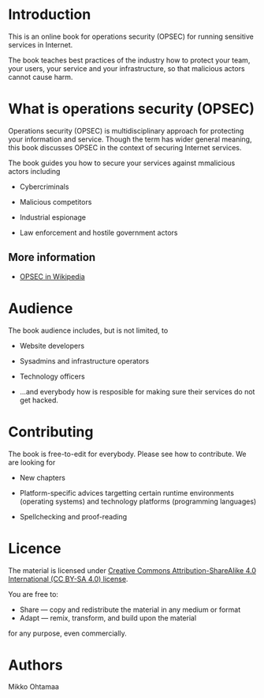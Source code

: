 # Introduction

This is an online book for operations security (OPSEC) for running sensitive services in Internet.

The book teaches best practices of the industry how to protect your team, your users, your service and your infrastructure, so that malicious actors cannot cause harm.

# What is operations security (OPSEC)

Operations security (OPSEC) is multidisciplinary approach for protecting your information and service. Though the term has wider general meaning, this book discusses OPSEC in the context of securing Internet services.

The book guides you how to secure your services against mmalicious actors including

* Cybercriminals

* Malicious competitors

* Industrial espionage

* Law enforcement and hostile government actors

## More information

* [OPSEC in Wikipedia](https://en.wikipedia.org/wiki/Opsec)

# Audience

The book audience includes, but is not limited, to

* Website developers

* Sysadmins and infrastructure operators

* Technology officers

* ...and everybody how is resposible for making sure their services do not get hacked.

# Contributing

The book is free-to-edit for everybody. Please see how to contribute. We are looking for

* New chapters

* Platform-specific advices targetting certain runtime environments (operating systems) and technology platforms (programming languages)

* Spellchecking and proof-reading

# Licence

The material is licensed under [Creative Commons Attribution-ShareAlike 4.0 International (CC BY-SA 4.0) license](http://creativecommons.org/licenses/by-sa/4.0/).

You are free to:

* Share — copy and redistribute the material in any medium or format
* Adapt — remix, transform, and build upon the material

for any purpose, even commercially.

# Authors

Mikko Ohtamaa